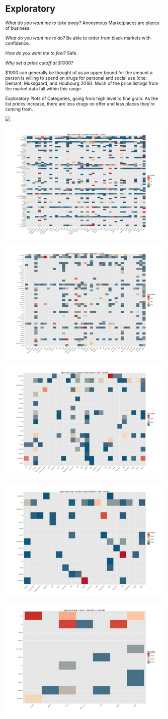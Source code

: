 # Exploratory

_What do you want me to take away?_ Anonymous Marketplaces are places of business.

_What do you want me to do?_ Be able to order from black markets with confidence.

_How do you want me to feel?_ Safe.

_Why set a price cutoff at $1000?_

$1000 can generally be thought of as an upper bound for the amount a person is willing to spend on drugs for personal and social use (cite: Demant, Muksgaard, and Houbourg 2016). Much of the price listings from the market data fall within this range.

Exploratory Plots of Categories, going from high level to fine grain. As the list prices increase, there are less drugs on offer and less places they're coming from.

![](plots/tile/p3p.jpg)

![](plots/tile/p14-p4-DrugLocationPrice.jpg)

![](plots/tile/p14-p5-DrugLocationPrice.jpg)

![](plots/tile/p14-p6-DrugLocationPrice.jpg)

![](plots/tile/p14-p7-DrugLocationPrice.jpg)

![](plots/tile/p14-p8-DrugLocationPrice.jpg)